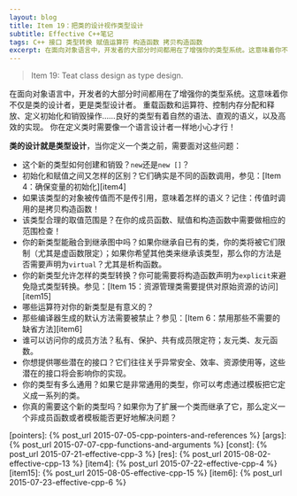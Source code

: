 ```yaml
---
layout: blog
title: Item 19：把类的设计视作类型设计
subtitle: Effective C++笔记
tags: C++ 接口 类型转换 赋值运算符 构造函数 拷贝构造函数
excerpt: 在面向对象语言中，开发者的大部分时间都用在了增强你的类型系统。这意味着你不仅是类的设计者，更是类型设计者。重载函数和运算符、控制内存分配和释放、定义初始化和销毁操作……良好的类型有着自然的语法、直观的语义，以及高效的实现。你在定义类时需要像一个语言设计者一样地小心才行！
---
```


> Item 19: Teat class design as type design.

在面向对象语言中，开发者的大部分时间都用在了增强你的类型系统。这意味着你不仅是类的设计者，更是类型设计者。
重载函数和运算符、控制内存分配和释放、定义初始化和销毁操作……良好的类型有着自然的语法、直观的语义，以及高效的实现。
你在定义类时需要像一个语言设计者一样地小心才行！

**类的设计就是类型设计**，当你定义一个类之前，需要面对这些问题：

* 这个新的类型如何创建和销毁？`new`还是`new []`？
* 初始化和赋值之间又怎样的区别？它们确实是不同的函数调用，参见：[Item 4：确保变量的初始化][item4]
* 如果该类型的对象被传值而不是传引用，意味着怎样的语义？记住：传值时调用的是拷贝构造函数！
* 该类型合理的取值范围是？在你的成员函数、赋值和构造函数中需要做相应的范围检查！
* 你的新类型能融合到继承图中吗？如果你继承自已有的类，你的类将被它们限制（尤其是虚函数限定）；如果你希望其他类来继承该类型，那么你的方法是否需要声明为`virtual`？尤其是析构函数。
* 你的新类型允许怎样的类型转换？你可能需要将构造函数声明为`explicit`来避免隐式类型转换。参见：[Item 15：资源管理类需要提供对原始资源的访问][item15]
* 哪些运算符对你的新类型是有意义的？
* 那些编译器生成的默认方法需要被禁止？参见：[Item 6：禁用那些不需要的缺省方法][item6]
* 谁可以访问你的成员方法？私有、保护、共有成员限定符；友元类、友元函数。
* 你想提供哪些潜在的接口？它们往往关乎异常安全、效率、资源使用等，这些潜在的接口将会影响你的实现。
* 你的类型有多么通用？如果它是非常通用的类型，你可以考虑通过模板把它定义成一系列的类。
* 你真的需要这个新的类型吗？如果你为了扩展一个类而继承了它，那么定义一个非成员函数或者模板能否更好地解决问题？

[pointers]: {% post_url 2015-07-05-cpp-pointers-and-references %}
[args]: {% post_url 2015-07-07-cpp-functions-and-arguments %}
[const]: {% post_url 2015-07-21-effective-cpp-3 %}
[res]: {% post_url 2015-08-02-effective-cpp-13 %}
[item4]: {% post_url 2015-07-22-effective-cpp-4 %}
[item15]: {% post_url 2015-08-05-effective-cpp-15 %}
[item6]: {% post_url 2015-07-23-effective-cpp-6 %}
